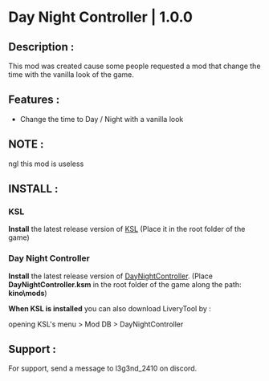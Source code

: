 # Day Night Controller | 1.0.0

## Description :

This mod was created cause some people requested a mod that change the time with the vanilla look of the game.

## Features :

- Change the time to Day / Night with a vanilla look

## NOTE :

ngl this mod is useless

## INSTALL :

### KSL 
**Install** the latest release version of [KSL](https://github.com/trbflxr/ksl/releases) 
(Place it in the root folder of the game)
### Day Night Controller
**Install** the latest release version of [DayNightController](https://github.com/l3g3nd2410/Day-Night-Controller/releases). (Place **DayNightController.ksm** in the root folder of the game along the path: **kino\mods**)

**When KSL is installed** you can also download LiveryTool by :

opening KSL's menu > Mod DB > DayNightController

## Support :

For support, send a message to l3g3nd_2410 on discord.

